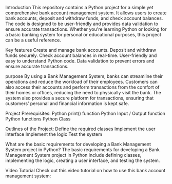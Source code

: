 Introduction
This repository contains a Python project for a simple yet comprehensive bank account management system. It allows users to create bank accounts, deposit and withdraw funds, and check account balances. The code is designed to be user-friendly and provides data validation to ensure accurate transactions. Whether you're learning Python or looking for a basic banking system for personal or educational purposes, this project can be a useful reference.

Key features
Create and manage bank accounts. Deposit and withdraw funds securely. Check account balances in real-time. User-friendly and easy to understand Python code. Data validation to prevent errors and ensure accurate transactions.

purpose
By using a Bank Management System, banks can streamline their operations and reduce the workload of their employees. Customers can also access their accounts and perform transactions from the comfort of their homes or offices, reducing the need to physically visit the bank. The system also provides a secure platform for transactions, ensuring that customers’ personal and financial information is kept safe.

Project Prerequisites:
Python print() function Python Input / Output function Python functions Python Class

Outlines of the Project:
Define the required classes Implement the user interface Implement the logic Test the system

What are the basic requirements for developing a Bank Management System project in Python?
The basic requirements for developing a Bank Management System project in Python include defining classes, implementing the logic, creating a user interface, and testing the system.

Video Tutorial
Check out this video tutorial on how to use this bank account management system:
